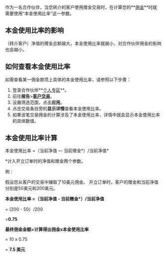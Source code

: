 
作为一名合作伙伴，当您转介的客户使用赠金交易时，在计算您的**[佣金](https://get.exnessaffiliates.help/hc/zh-cn/articles/360016470800-Partner-Reward-Structure)**时就需要使用“本金使用比率”这一参数。

**本金使用比率的影响**
----------

（转介客户）净值的赠金总额越大，本金使用比率就越小，对合作伙伴佣金的影响也会越小。

**如何查看本金使用比率**
----------

如需查看某一佣金款项上具体的本金使用比率，请参照以下步骤：

1. 登录合作伙伴**[个人专区](https://my.exness.partners/login/?origin=%2Fdashboard%2F)**。
2. 前往**报告**>[**客户交易**](https://my.exness.partners/login/?origin=%2Freports%2Forders%2Finitial_start_day%2F2020-06-15%2Finitial_end_day%2F2020-06-15%3Fdate_from%3D2020-06-15%26date_to%3D2020-06-15)。
3. 设置筛选范围，点击**应用**。
4. 点击交易条目旁的**显示详情**查看本金使用比率。
5. 如果该笔交易佣金的计算涉及了本金使用比率，详情中就会显示本金使用比率的具体数值。

**本金使用比率计算**
----------

本金使用比率 =（当前净值 — 当前赠金\*）/当前净值\*

\*计入开立订单时的净值和赠金两个参数。

例：

假设您从客户的交易中赚取了10美元佣金。 开立订单时，客户的赠金和当前净值分别是50美元和200美元。

**本金使用比率 =（当前净值 - 当前赠金\*）/当前净值**

 \= (200 - 50）/200

 \=**0.75**

**最终佣金金额=计算得出佣金x本金使用比率**

 \= 10 x 0.75

 \= **7.5 美元**